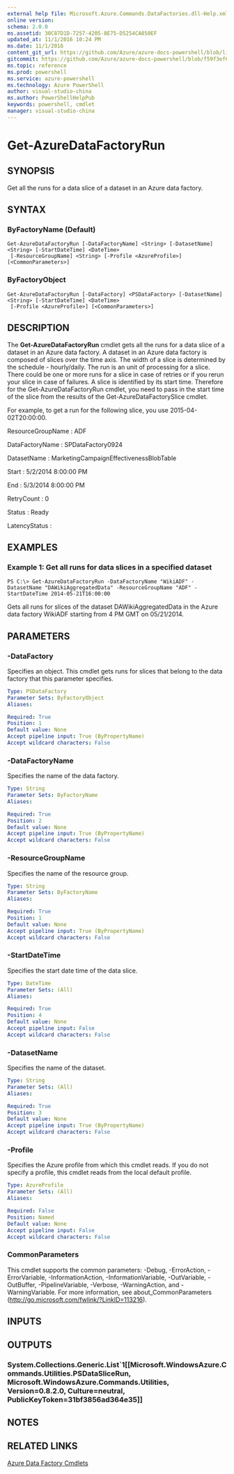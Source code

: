 ```yaml
---
external help file: Microsoft.Azure.Commands.DataFactories.dll-Help.xml
online version: 
schema: 2.0.0
ms.assetid: 30C87D1D-7257-4205-8E75-D5254CA850EF
updated_at: 11/1/2016 10:24 PM
ms.date: 11/1/2016
content_git_url: https://github.com/Azure/azure-docs-powershell/blob/live/azureps-cmdlets-docs/ResourceManager/AzureRM.DataFactories/v0.9.8/Get-AzureDataFactoryRun.md
gitcommit: https://github.com/Azure/azure-docs-powershell/blob/f59f3ef60bc592383812213e69fd77ba950759ed/azureps-cmdlets-docs/ResourceManager/AzureRM.DataFactories/v0.9.8/Get-AzureDataFactoryRun.md
ms.topic: reference
ms.prod: powershell
ms.service: azure-powershell
ms.technology: Azure PowerShell
author: visual-studio-china
ms.author: PowerShellHelpPub
keywords: powershell, cmdlet
manager: visual-studio-china
---
```


# Get-AzureDataFactoryRun

## SYNOPSIS
Get all the runs for a data slice of a dataset in an Azure data factory.

## SYNTAX

### ByFactoryName (Default)
```
Get-AzureDataFactoryRun [-DataFactoryName] <String> [-DatasetName] <String> [-StartDateTime] <DateTime>
 [-ResourceGroupName] <String> [-Profile <AzureProfile>] [<CommonParameters>]
```

### ByFactoryObject
```
Get-AzureDataFactoryRun [-DataFactory] <PSDataFactory> [-DatasetName] <String> [-StartDateTime] <DateTime>
 [-Profile <AzureProfile>] [<CommonParameters>]
```

## DESCRIPTION
The **Get-AzureDataFactoryRun** cmdlet gets all the runs for a data slice of a dataset in an Azure  data factory. 
A dataset in an Azure data factory is composed of slices over the time axis.
The width of a slice is determined by the schedule - hourly/daily.
The run is an unit of processing for a slice.
There could be one or more runs for a slice in case of retries or if you rerun your slice in case of failures.
A slice is identified by its start time.
Therefore for the Get-AzureDataFactoryRun cmdlet, you need to pass in the start time of the slice from the results of the Get-AzureDataFactorySlice cmdlet.

For example, to get a run for the following slice, you use 2015-04-02T20:00:00.

ResourceGroupName  : ADF

DataFactoryName : SPDataFactory0924

DatasetName : MarketingCampaignEffectivenessBlobTable

Start : 5/2/2014 8:00:00 PM

End : 5/3/2014 8:00:00 PM

RetryCount : 0

Status : Ready

LatencyStatus :

## EXAMPLES

### Example 1: Get all runs for data slices in a specified dataset
```
PS C:\> Get-AzureDataFactoryRun -DataFactoryName "WikiADF" -DatasetName "DAWikiAggregatedData" -ResourceGroupName "ADF" -StartDateTime 2014-05-21T16:00:00
```

Gets all runs for slices of the dataset DAWikiAggregatedData in the Azure data factory WikiADF starting from 4 PM GMT on 05/21/2014.

## PARAMETERS

### -DataFactory
Specifies an object.
This cmdlet gets runs for slices that belong to the data factory that this parameter specifies.

```yaml
Type: PSDataFactory
Parameter Sets: ByFactoryObject
Aliases: 

Required: True
Position: 1
Default value: None
Accept pipeline input: True (ByPropertyName)
Accept wildcard characters: False
```

### -DataFactoryName
Specifies the name of the data factory.

```yaml
Type: String
Parameter Sets: ByFactoryName
Aliases: 

Required: True
Position: 2
Default value: None
Accept pipeline input: True (ByPropertyName)
Accept wildcard characters: False
```

### -ResourceGroupName
Specifies the name of the resource group.

```yaml
Type: String
Parameter Sets: ByFactoryName
Aliases: 

Required: True
Position: 1
Default value: None
Accept pipeline input: True (ByPropertyName)
Accept wildcard characters: False
```

### -StartDateTime
Specifies the start date time of the data slice.

```yaml
Type: DateTime
Parameter Sets: (All)
Aliases: 

Required: True
Position: 4
Default value: None
Accept pipeline input: False
Accept wildcard characters: False
```

### -DatasetName
Specifies the name of the dataset.

```yaml
Type: String
Parameter Sets: (All)
Aliases: 

Required: True
Position: 3
Default value: None
Accept pipeline input: True (ByPropertyName)
Accept wildcard characters: False
```

### -Profile
Specifies the Azure profile from which this cmdlet reads.
If you do not specify a profile, this cmdlet reads from the local default profile.

```yaml
Type: AzureProfile
Parameter Sets: (All)
Aliases: 

Required: False
Position: Named
Default value: None
Accept pipeline input: False
Accept wildcard characters: False
```

### CommonParameters
This cmdlet supports the common parameters: -Debug, -ErrorAction, -ErrorVariable, -InformationAction, -InformationVariable, -OutVariable, -OutBuffer, -PipelineVariable, -Verbose, -WarningAction, and -WarningVariable. For more information, see about_CommonParameters (http://go.microsoft.com/fwlink/?LinkID=113216).

## INPUTS

## OUTPUTS

### System.Collections.Generic.List`1[[Microsoft.WindowsAzure.Commands.Utilities.PSDataSliceRun, Microsoft.WindowsAzure.Commands.Utilities, Version=0.8.2.0, Culture=neutral, PublicKeyToken=31bf3856ad364e35]]

## NOTES

## RELATED LINKS

[Azure Data Factory Cmdlets](xref:ResourceManager/AzureRM.DataFactories/v0.9.8/AzureRM.DataFactories.md)


